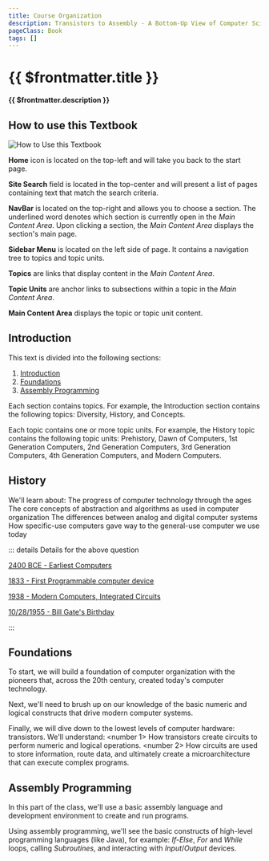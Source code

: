 ```yaml
---
title: Course Organization
description: Transistors to Assembly - A Bottom-Up View of Computer Science
pageClass: Book
tags: []
---
```


# {{ $frontmatter.title }}
**{{ $frontmatter.description }}**

## How to use this Textbook

![How to Use this Textbook](/images/UseTheTextbook.png)

**Home** icon is located on the top-left and will take you back to the start page.

**Site Search** field is located in the top-center and will present a list of pages containing text that match the search criteria.

**NavBar** is located on the top-right and allows you to choose a section. The underlined word denotes which section is currently open in the *Main Content Area*. Upon clicking a section, the *Main Content Area* displays the section's main page.

**Sidebar Menu** is located on the left side of page. It contains a navigation tree to topics and topic units.

**Topics** are links that display content in the *Main Content Area*.

**Topic Units** are anchor links to subsections within a topic in the *Main Content Area*.

**Main Content Area** displays the topic or topic unit content.

## Introduction
This text is divided into the following sections:

1. [Introduction](../Introduction/index.md)
1. [Foundations](../Foundations/index.md)
1. [Assembly Programming](../Assembly/index.md)

Each section contains topics. For example, the Introduction section contains the following topics: Diversity, History, and Concepts.

Each topic contains one or more topic units. For example, the History topic contains the following topic units: Prehistory, Dawn of Computers, 1st Generation Computers, 2nd Generation Computers, 3rd Generation Computers, 4th Generation Computers, and Modern Computers.

## History

We'll learn about:
<bullet> The progress of computer technology through the ages
<bullet> The core concepts of abstraction and algorithms as used in computer organization
<bullet> The differences between analog and digital computer systems
<bullet> How specific-use computers gave way to the general-use computer we use today

<QuestionMC question="Computers (in any form) have been around since about" answer='A' AChoice="2400 BCE" BChoice="1833" CChoice="1938" DChoice="Bill Gate's Birthday" rightAnswerFeedback="Right! Early computational devices like the abacus have been in use for millennia" wrongAnswerFeedback="well, all of these dates are significant milestones in computer history!"/>

::: details Details for the above question

[2400 BCE - Earliest Computers](https://en.wikipedia.org/wiki/Computer#Pre-20th_century)

[1833 - First Programmable computer device](https://en.wikipedia.org/wiki/Computer#First_computer)

[1938 - Modern Computers, Integrated Circuits](https://en.wikipedia.org/wiki/Computer#Modern_computers)

[10/28/1955 - Bill Gate's Birthday](https://en.wikipedia.org/wiki/Bill_Gates)

:::

## Foundations

To start, we will build a foundation of computer organization with the pioneers that, across the 20th century, created today's computer technology.

Next, we'll need to brush up on our knowledge of the basic numeric and logical constructs that drive modern computer systems.

Finally, we will dive down to the lowest levels of computer hardware: transistors. We'll understand:
<number 1> How transistors create circuits to perform numeric and logical operations. 
<number 2> How circuits are used to store information, route data, and ultimately create a microarchitecture that can execute complex programs.

## Assembly Programming

In this part of the class, we'll use a basic assembly language and development environment to create and run programs.

Using assembly programming, we'll see the basic constructs of high-level programming languages (like Java), for example: *If-Else*, *For* and *While* loops, calling *Subroutines*, and interacting with *Input*/*Output* devices.
